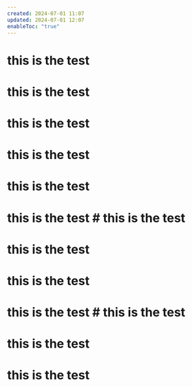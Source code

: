 ```yaml
---
created: 2024-07-01 11:07
updated: 2024-07-01 12:07
enableToc: "true"
---
```

#  this is the test 
#  this is the test 
#  this is the test 
#  this is the test 
# this is the test 
# this is the test # this is the test 
#  this is the test 
# this is the test 
# this is the test # this is the test 
# this is the test 
# this is the test 
